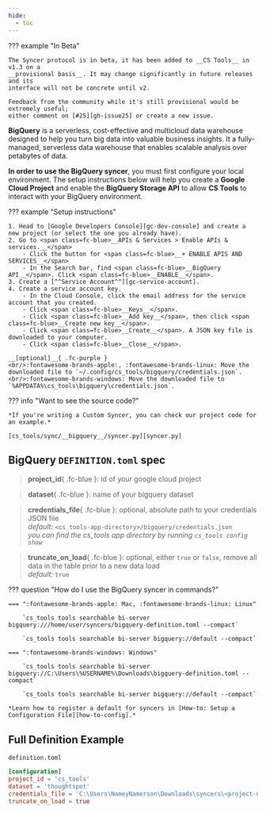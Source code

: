 ```yaml
---
hide:
  - toc
---
```


??? example "In Beta"

    The Syncer protocol is in beta, it has been added to __CS Tools__ in v1.3 on a
    __provisional basis__. It may change significantly in future releases and its
    interface will not be concrete until v2.

    Feedback from the community while it's still provisional would be extremely useful;
    either comment on [#25][gh-issue25] or create a new issue.

__BigQuery__ is a serverless, cost-effective and multicloud data warehouse designed to help you turn big data into valuable business insights. It a fully-managed, serverless data warehouse that enables scalable analysis over petabytes of data.

<span class=fc-coral>__In order to use the BigQuery syncer__</span>, you must first configure your local environment. The setup instructions below will help you create a __Google Cloud Project__ and enable the __BigQuery Storage API__ to allow __CS Tools__ to interact with your BigQuery environment.

??? example "Setup instructions"

    1. Head to [Google Developers Console][gc-dev-console] and create a new project (or select the one you already have).
    2. Go to <span class=fc-blue>__APIs & Services > Enable APIs & services.__</span>
        - Click the button for <span class=fc-blue>__+ ENABLE APIS AND SERVICES__</span>
        - In the Search bar, find <span class=fc-blue>__BigQuery API__</span>. Click <span class=fc-blue>__ENABLE__</span>.
    3. Create a [^^Service Account^^][gc-service-account].
    4. Create a service account key.
        - In the Cloud Console, click the email address for the service account that you created.
        - Click <span class=fc-blue>__Keys__</span>.
        - Click <span class=fc-blue>__Add key__</span>, then click <span class=fc-blue>__Create new key__</span>.
        - Click <span class=fc-blue>__Create__</span>. A JSON key file is downloaded to your computer.
        - Click <span class=fc-blue>__Close__</span>.
    
    __[optional]__{ .fc-purple }
    <br/>:fontawesome-brands-apple:, :fontawesome-brands-linux: Move the downloaded file to `~/.config/cs_tools/bigquery/credentials.json`.
    <br/>:fontawesome-brands-windows: Move the downloaded file to `%APPDATA%\cs_tools\bigquery\credentials.json`.


??? info "Want to see the source code?"
    
    *If you're writing a Custom Syncer, you can check our project code for an example.*

    [cs_tools/sync/__bigquery__/syncer.py][syncer.py]


## BigQuery `DEFINITION.toml` spec

> __project_id__{ .fc-blue }: id of your google cloud project

> __dataset__{ .fc-blue }: name of your bigquery dataset

> __credentials_file__{ .fc-blue }: <span class=fc-coral>optional</span>, absolute path to your credentials JSON file
<br/>*<span class=fc-mint>default</span>:* `<cs_tools-app-directory>/bigquery/credentials.json`
<br/>*you can find the cs_tools app directory by running `cs_tools config show`*

> __truncate_on_load__{ .fc-blue }: <span class=fc-coral>optional</span>, either `true` or `false`, remove all data in the table prior to a new data load
<br/>*<span class=fc-mint>default</span>:* `true`


??? question "How do I use the BigQuery syncer in commands?"

    === ":fontawesome-brands-apple: Mac, :fontawesome-brands-linux: Linux"

        `cs_tools tools searchable bi-server bigquery:///home/user/syncers/bigquery-definition.toml --compact`

        `cs_tools tools searchable bi-server bigquery://default --compact`

    === ":fontawesome-brands-windows: Windows"

        `cs_tools tools searchable bi-server bigquery://C:\Users\%USERNAME%\Downloads\bigquery-definition.toml --compact`

        `cs_tools tools searchable bi-server bigquery://default --compact`

    *Learn how to register a default for syncers in [How-to: Setup a Configuration File][how-to-config].*


## Full Definition Example

`definition.toml`
```toml
[configuration]
project_id = 'cs_tools'
dataset = 'thoughtspot'
credentials_file = 'C:\Users\NameyNamerson\Downloads\syncers\<project-name>.json'
truncate_on_load = true
```

[gh-issue25]: https://github.com/thoughtspot/cs_tools/issues/25
[syncer.py]: https://github.com/thoughtspot/cs_tools/blob/master/cs_tools/sync/bigquery/syncer.py
[gc-dev-console]: https://console.cloud.google.com/apis/dashboard
[gc-service-account]: https://cloud.google.com/docs/authentication/getting-started#creating_a_service_account
[how-to-config]: ../tutorial/config.md
